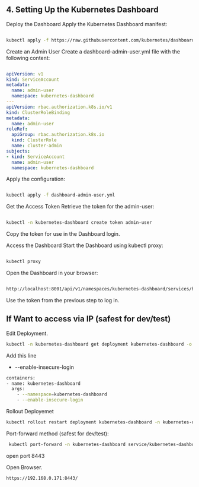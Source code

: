 ## 4. Setting Up the Kubernetes Dashboard
Deploy the Dashboard
Apply the Kubernetes Dashboard manifest:
```bash

kubectl apply -f https://raw.githubusercontent.com/kubernetes/dashboard/v2.7.0/aio/deploy/recommended.yaml
```
Create an Admin User
Create a dashboard-admin-user.yml file with the following content:

```yaml

apiVersion: v1
kind: ServiceAccount
metadata:
  name: admin-user
  namespace: kubernetes-dashboard
---
apiVersion: rbac.authorization.k8s.io/v1
kind: ClusterRoleBinding
metadata:
  name: admin-user
roleRef:
  apiGroup: rbac.authorization.k8s.io
  kind: ClusterRole
  name: cluster-admin
subjects:
- kind: ServiceAccount
  name: admin-user
  namespace: kubernetes-dashboard
```
Apply the configuration:

```bash

kubectl apply -f dashboard-admin-user.yml
```

Get the Access Token
Retrieve the token for the admin-user:

```bash

kubectl -n kubernetes-dashboard create token admin-user
```
Copy the token for use in the Dashboard login.

Access the Dashboard
Start the Dashboard using kubectl proxy:

```bash

kubectl proxy
```
Open the Dashboard in your browser:

```bash

http://localhost:8001/api/v1/namespaces/kubernetes-dashboard/services/https:kubernetes-dashboard:/proxy/
```
Use the token from the previous step to log in.

## If Want to access via IP (safest for dev/test)
Edit Deployment.
```bash
kubectl -n kubernetes-dashboard get deployment kubernetes-dashboard -o yaml | grep -A10 args:
```

Add this line
- --enable-insecure-login
```bash
containers:
- name: kubernetes-dashboard
  args:
    - --namespace=kubernetes-dashboard
    - --enable-insecure-login
```
Rollout Deployemet
```bash
kubectl rollout restart deployment kubernetes-dashboard -n kubernetes-dashboard
```
Port-forward method (safest for dev/test):
```bash
 kubectl port-forward -n kubernetes-dashboard service/kubernetes-dashboard 8443:443 --address='192.168.0.171'
```
open port 8443 

Open Browser.
```bash
https://192.168.0.171:8443/
```

